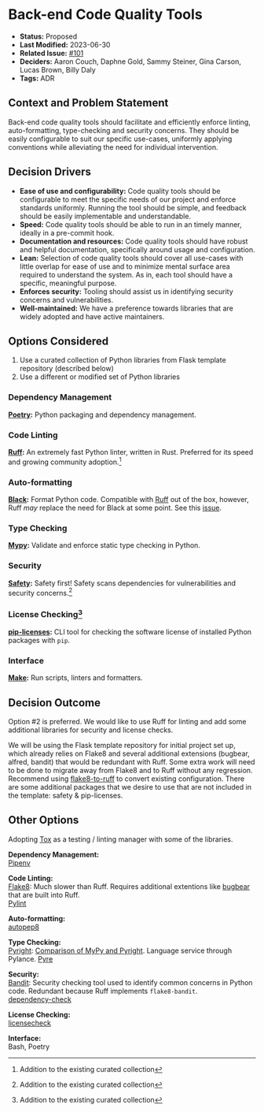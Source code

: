 # Back-end Code Quality Tools

- **Status:** Proposed
- **Last Modified:** 2023-06-30
- **Related Issue:** [#101](https://github.com/HHS/grants-api/issues/101)
- **Deciders:** Aaron Couch, Daphne Gold, Sammy Steiner, Gina Carson, Lucas Brown, Billy Daly
- **Tags:** ADR

## Context and Problem Statement

Back-end code quality tools should facilitate and efficiently enforce linting, auto-formatting, type-checking and security concerns. They should be easily configurable to suit our specific use-cases, uniformly applying conventions while alleviating the need for individual intervention.

## Decision Drivers <!-- RECOMMENDED -->

- **Ease of use and configurability:** Code quality tools should be configurable to meet the specific needs of our project and enforce standards uniformly. Running the tool should be simple, and feedback should be easily implementable and understandable.
- **Speed:** Code quality tools should be able to run in an timely manner, ideally in a pre-commit hook.
- **Documentation and resources:** Code quality tools should have robust and helpful documentation, specifically around usage and configuration.
- **Lean:** Selection of code quality tools should cover all use-cases with little overlap for ease of use and to minimize mental surface area required to understand the system. As in, each tool should have a specific, meaningful purpose.
- **Enforces security:** Tooling should assist us in identifying security concerns and vulnerabilities.
- **Well-maintained:** We have a preference towards libraries that are widely adopted and have active maintainers.

## Options Considered

1. Use a curated collection of Python libraries from Flask template repository (described below)
2. Use a different or modified set of Python libraries

### Dependency Management

**[Poetry](https://python-poetry.org/docs/):** Python packaging and dependency management.  
### Code Linting

**[Ruff](https://beta.ruff.rs/docs/):** An extremely fast Python linter, written in Rust. Preferred for its speed and growing community adoption.[^*]

### Auto-formatting

**[Black](https://github.com/psf/black):** Format Python code. Compatible with [Ruff](https://beta.ruff.rs/docs/faq/#is-ruff-compatible-with-black) out of the box, however, Ruff *may* replace the need for Black at some point. See this [issue](https://github.com/astral-sh/ruff/issues/1904).

### Type Checking

**[Mypy](https://mypy-lang.org/):** Validate and enforce static type checking in Python.  
### Security

**[Safety](https://docs.pyup.io/docs/getting-started-with-safety-cli):** Safety first! Safety scans dependencies for vulnerabilities and security concerns.[^*]  

### License Checking[^*]

**[pip-licenses](https://github.com/raimon49/pip-licenses):** CLI tool for checking the software license of installed Python packages with `pip`.  

### Interface

**[Make](https://www.gnu.org/software/make/manual/make.html):** Run scripts, linters and formatters.  

## Decision Outcome <!-- REQUIRED -->
Option #2 is preferred. We would like to use Ruff for linting and add some additional libraries for security and license checks.

We will be using the Flask template repository for initial project set up, which already relies on Flake8 and several additional extensions (bugbear, alfred, bandit) that would be redundant with Ruff. Some extra work will need to be done to migrate away from Flake8 and to Ruff without any regression. Recommend using [flake8-to-ruff](https://pypi.org/project/flake8-to-ruff/) to convert existing configuration. There are some additional packages that we desire to use that are not included in the template: safety & pip-licenses.
## Other Options

Adopting [Tox](https://tox.wiki/en/latest/) as a testing / linting manager with some of the libraries.

**Dependency Management:**  
[Pipenv](https://pipenv.pypa.io/en/latest/)

**Code Linting:**  
[Flake8](https://flake8.pycqa.org/en/latest/#): Much slower than Ruff. Requires additional extentions like [bugbear](https://pypi.org/project/flake8-bugbear/) that are built into Ruff.  
[Pylint](https://pypi.org/project/pylint/)

**Auto-formatting:**  
[autopep8](https://pypi.org/project/autopep8/)

**Type Checking:**  
[Pyright](https://microsoft.github.io/pyright/#/): [Comparison of MyPy and Pyright](https://github.com/microsoft/pyright/blob/main/docs/mypy-comparison.md). Language service through Pylance.
[Pyre](https://pyre-check.org/)

**Security:**  
[Bandit](https://bandit.readthedocs.io/en/latest/): Security checking tool used to identify common concerns in Python code. Redundant because Ruff implements `flake8-bandit`.  
[dependency-check](https://pypi.org/project/dependency-check/)

**License Checking:**  
[licensecheck](https://pypi.org/project/licensecheck/)

**Interface:**  
Bash, Poetry

[^*]: Addition to the existing curated collection